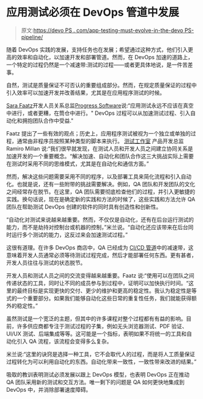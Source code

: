 # 应用测试必须在 DevOps 管道中发展

> 原文:[https://devo PS . com/app-testing-must-evolve-in-the-devo PS-pipeline/](https://devops.com/app-testing-must-evolve-within-the-devops-pipeline/)

随着 DevOps 实践的发展，支持任务也在发展；希望通过这种方式，他们引入更高的效率和自动化，以加速开发和部署管道。然而，在 DevOps 加速的道路上，一个特定的过程仍然是一个减速带:测试的过程——或者更具体地说，是一件苦差事。

自然，测试是质量保证不可否认的重要组成部分。然而，在规定质量保证的过程中引入效率可以加速开发并改善结果，尤其是在应用程序测试的时候。

[Sara Faatz](https://devops.com/the-role-of-soft-skills-in-building-strong-devops-leads/)开发人员关系总监[Progress Software](https://www.progress.com/)说:“应用测试永远不应该在真空中进行，或者更糟，在筒仓中进行。" DevOps 过程可以从加速测试过程、引入自动化和拥抱团队合作中受益."

Faatz 提出了一些有效的观点；历史上，应用程序测试被视为一个独立或单独的过程，通常由非程序员按照某种类型的脚本来执行。 [测试工作室](https://docs.telerik.com/teststudio/welcome) 产品开发总监 Ramiro Millan 说:“我们很早就发现，在测试人员和开发人员之间建立协同关系是加速开发的一个重要概念。“解决加速、自动化和团队合作这三大挑战实际上需要在测试时采用不同的思维模式，尤其是在自动化和通信方面。”

然而，解决这些问题需要采用不同的程序，以及部署工具来简化流程和引入自动化。也就是说，还有一些附带的挑战需要解决。例如，QA 团队和开发团队的文化之间经常存在脱节。在这里，QA 团队需要彻底检查他们的过程，并引入更敏捷的实践。换句话说，现在是确定新的实践和方法的时候了，这些实践和方法允许 QA 团队在帮助测试 DevOps 创建的软件的同时具有创造性和创新性。

“自动化对测试来说越来越重要。然而，不仅仅是自动化，还有在后台运行测试的能力，而不是劫持对控制台或机器的控制，”米兰说。“自动化还应该带来在后台同时运行多个测试的能力，这反过来会加速测试过程。”

这很有道理。在许多 DevOps 商店中，QA 已经成为 [CI/CD 管道](https://devops.com/?s=CI%2FCD)中的减速带，这意味着开发人员通常必须等待测试过程完成，然后才能部署任何东西。更有甚者，开发人员往往与测试的状态脱节。

开发人员和测试人员之间的交流变得越来越重要。Faatz 说:“使用可以在团队之间传递状态的工具，同时让不同的成员参与到过程中，证明可以加快执行时间。“这里的最终目标是实现更快的交付、更少的维护和更高的稳定性。我认为稳定性是等式的一个重要部分。如果我们能够自动化这些日常的重复性任务，我们就能获得额外的稳定性。”

虽然测试是一个宽泛的主题，但其中的许多课程对整个过程都有有益的影响。目前，许多供应商都专注于测试过程的子集，例如无头浏览器测试、PDF 验证、UI/UX 测试、后端集成等等。这可能是一个指标，表明如果不将统一的工具和自动化引入 QA 流程，该流程会变得多么复杂。

米兰说:“这里的诀窍是选择一种工具，它不会取代人的过程，而是将人工质量保证过程转化为可以利用自动化的东西。自动化带来一致性，一致性带来改进的结果。”

吸取的教训表明测试必须发展以跟上 DevOps 模型，也表明 DevOps 正在推动 QA 团队采用新的测试和交互方法。唯一剩下的问题是 QA 如何更快地集成到 DevOps 中，并消除部署速度障碍。